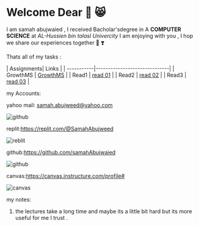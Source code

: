 # Welcome Dear 💙 😸

I am samah abujwaied , I received Bacholar'sdegree in A **COMPUTER SCIENCE** at *AL-Hussien bin talasl Univercity*  I am enjoying with you , I hop we share our experiences together 🤟 ❣️


Thats all of my tasks :



| Assignments|             Links
             |
| -----------|------------------------------|
|  GrowthMS  | [GrowthMS](gthmset.mdd) |
|  Read1     | [read 01](read01.md)         |
|  Read2     | [read 02](read02.md)         |
|  Read3     | [read 03](read03.md)         |

my Accounts:

yahoo mail: samah.abujweed@yahoo.com

![github](https://www.lifewire.com/thmb/wwmsgj3_0-ADwMt1r3qpvf-Apts=/1526x858/smart/filters:no_upscale()/yahoo-logo-2019-879b7bed612d4bbc97065dce2a0f2d73.png)

replit:https://replit.com/@SamahAbujweed

![reblit](https://i0.wp.com/softwareengineeringdaily.com/wp-content/uploads/2019/09/replit-logo.png?resize=730%2C389&ssl=1)

github:https://github.com/samahAbujwaied

![github](https://miro.medium.com/max/719/1*WaaXnUvhvrswhBJSw4YTuQ.png)

canvas:https://canvas.instructure.com/profile#

![canvas](https://www.uab.edu/elearning/images/pictures/academic-technologies/logos/canvas.png)


my notes:
1. the lectures take a long time and maybe its a little bit hard but its more useful for me I trust .











